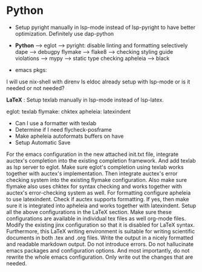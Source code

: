 # Python

- Setup pyright manually in lsp-mode instead of lsp-pyright to have better optimization. Definitely use dap-python

- **Python** --> eglot --> pyright: disable linting and formatting selectively
  dape --> debugpy
  flymake --> flake8 --> checking styling guide violations
  --> mypy --> static type checking
  apheleia --> black
- emacs pkgs:

I will use nix-shell with direnv
Is eldoc already setup with lsp-mode or is it needed or not needed?

**LaTeX** : Setup texlab manually in lsp-mode instead of lsp-latex.

eglot: texlab
flymake: chktex
apheleia: latexindent

- Can I use a formatter with texlab
- Determine if I need flycheck-posframe
- Make apheleia autoformats buffers on have
- Setup Automatic Save

For the emacs configuration in the new attached init.txt file, integrate auctex's completion into the existing completion framework. And add texlab as lsp server to eglot. Make sure eglot's completion using texlab works together with auctex's implementation. Then integrate auctex's error checking system into the existing flymake configuration. Also make sure flymake also uses chktex for syntax checking and works together with auctex's error-checking system as well. For formatting configure apheleia to use latexindent. Check if auctex supports formatting. If yes, then make sure it is integrated into apheleia and works together with latexindent. Setup all the above configurations in the LaTeX section. Make sure these configurations are available in individual tex files as well org-mode files. Modify the existing jinx configuration so that it is disabled for LaTeX syntax. Furthermore, this LaTeX writing environment is suitable for writing scientific documents in both .tex and .org files. Write the output in a nicely formatted and readable markdown output. Do not introduce errors. Do not hallucinate emacs packages and configuration options. And most importantly, do not rewrite the whole emacs configuration. Only write out the changes that are needed.
